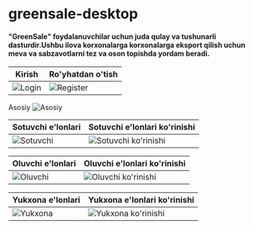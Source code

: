 # greensale-desktop 

<h4>"GreenSale" foydalanuvchilar uchun juda qulay va tushunarli dasturdir.Ushbu ilova korxonalarga korxonalarga eksport qilish uchun meva va sabzavotlarni tez va oson topishda yordam beradi.</h4>

Kirish | Ro'yhatdan o'tish
-----|-----
![Login](https://github.com/greensaleuz/greensale-desktop/assets/123434293/e59d40d0-7eea-4c09-a317-22f71440d705) | ![Register](https://github.com/greensaleuz/greensale-desktop/assets/123434293/929dd4cc-c2af-46d7-9e95-a0c41a0058e4)

Asosiy
![Asosiy](https://github.com/greensaleuz/greensale-desktop/assets/123434293/3373f64a-1f62-401b-b1a6-e5235b62f15e)

Sotuvchi e'lonlari| Sotuvchi e'lonlari ko'rinishi
-----|-----
![Sotuvchi](https://github.com/greensaleuz/greensale-desktop/assets/123434293/a20739e4-2830-4220-bb07-cdb62c81a2c7) | ![Sotuvchi ko'rinishi](https://github.com/greensaleuz/greensale-desktop/assets/123434293/69318e01-c81b-4f03-97cc-6f3ac8ae26df)

Oluvchi e'lonlari| Oluvchi e'lonlari ko'rinishi
-----|-----
![Oluvchi](https://github.com/greensaleuz/greensale-desktop/assets/123434293/29095b09-06ef-401c-9c38-b8359ecc262a) | ![Oluvchi ko'rinishi](https://github.com/greensaleuz/greensale-desktop/assets/123434293/3531aef4-a867-4af2-9b82-520a3249974b)

Yukxona e'lonlari| Yukxona e'lonlari ko'rinishi
-----|-----
![Yukxona](https://github.com/greensaleuz/greensale-desktop/assets/123434293/6dcb3961-90be-4a54-a0f4-96293a27bc7f) | ![Yukxona ko'rinishi](https://github.com/greensaleuz/greensale-desktop/assets/123434293/da990174-27d7-4b5e-96cc-50fb937cab05)


